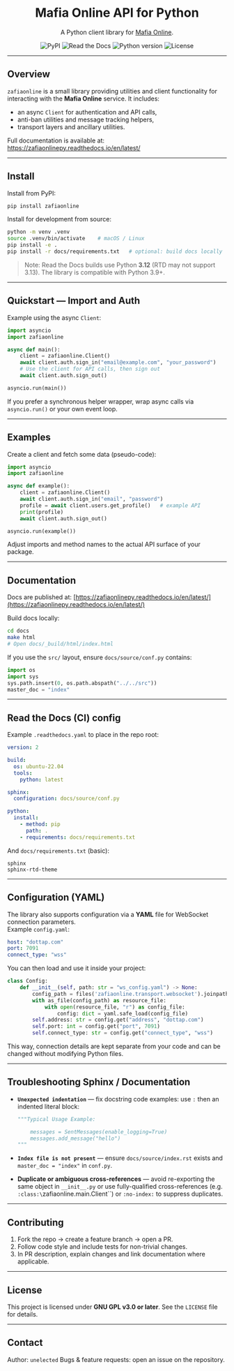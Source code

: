 <h1 align="center">
  Mafia Online API for Python
</h1>

<p align="center">
  A Python client library for <a href="https://play.google.com/store/apps/details?id=com.tokarev.mafia">Mafia Online</a>.
</p>

<p align="center">
  <img alt="PyPI" src="https://img.shields.io/pypi/v/zafiaonline.svg">
  <img alt="Read the Docs" src="https://img.shields.io/readthedocs/zafiaonlinepy?label=docs">
  <img alt="Python version" src="https://img.shields.io/badge/python-3.9%2B-blue.svg">
  <img alt="License" src="https://img.shields.io/badge/license-GPL--3.0--or--later-red.svg">
</p>

---

## Overview

`zafiaonline` is a small library providing utilities and client functionality for interacting with the **Mafia Online** service. It includes:
- an async `Client` for authentication and API calls,
- anti-ban utilities and message tracking helpers,
- transport layers and ancillary utilities.

Full documentation is available at:  
https://zafiaonlinepy.readthedocs.io/en/latest/

---

## Install

Install from PyPI:

```bash
pip install zafiaonline
````

Install for development from source:

```bash
python -m venv .venv
source .venv/bin/activate    # macOS / Linux
pip install -e .
pip install -r docs/requirements.txt   # optional: build docs locally
```

> Note: Read the Docs builds use Python **3.12** (RTD may not support 3.13). The library is compatible with Python 3.9+.

---

## Quickstart — Import and Auth

Example using the async `Client`:

```python
import asyncio
import zafiaonline

async def main():
    client = zafiaonline.Client()
    await client.auth.sign_in("email@example.com", "your_password")
    # Use the client for API calls, then sign out
    await client.auth.sign_out()

asyncio.run(main())
```

If you prefer a synchronous helper wrapper, wrap async calls via `asyncio.run()` or your own event loop.

---

## Examples

Create a client and fetch some data (pseudo-code):

```python
import asyncio
import zafiaonline

async def example():
    client = zafiaonline.Client()
    await client.auth.sign_in("email", "password")
    profile = await client.users.get_profile()   # example API
    print(profile)
    await client.auth.sign_out()

asyncio.run(example())
```

Adjust imports and method names to the actual API surface of your package.

---

## Documentation

Docs are published at:
[https://zafiaonlinepy.readthedocs.io/en/latest/](https://zafiaonlinepy.readthedocs.io/en/latest/)

Build docs locally:

```bash
cd docs
make html
# Open docs/_build/html/index.html
```

If you use the `src/` layout, ensure `docs/source/conf.py` contains:

```python
import os
import sys
sys.path.insert(0, os.path.abspath("../../src"))
master_doc = "index"
```

---

## Read the Docs (CI) config

Example `.readthedocs.yaml` to place in the repo root:

```yaml
version: 2

build:
  os: ubuntu-22.04
  tools:
    python: latest

sphinx:
  configuration: docs/source/conf.py

python:
  install:
    - method: pip
      path: .
    - requirements: docs/requirements.txt
```

And `docs/requirements.txt` (basic):

```
sphinx
sphinx-rtd-theme
```

---

## Configuration (YAML)

The library also supports configuration via a **YAML** file for WebSocket connection parameters.  
Example `config.yaml`:

```yaml
host: "dottap.com"
port: 7091
connect_type: "wss"
````

You can then load and use it inside your project:

```python
class Config:
    def __init__(self, path: str = "ws_config.yaml") -> None:
        config_path = files('zafiaonline.transport.websocket').joinpath(path)
        with as_file(config_path) as resource_file:
            with open(resource_file, "r") as config_file:
                config: dict = yaml.safe_load(config_file)
        self.address: str = config.get("address", "dottap.com")
        self.port: int = config.get("port", 7091)
        self.connect_type: str = config.get("connect_type", "wss")
```

This way, connection details are kept separate from your code and can be changed without modifying Python files.

---

## Troubleshooting Sphinx / Documentation

* **`Unexpected indentation`** — fix docstring code examples: use `:` then an indented literal block:

  ```python
  """Typical Usage Example:

      messages = SentMessages(enable_logging=True)
      messages.add_message("hello")
  """
  ```

* **`Index file is not present`** — ensure `docs/source/index.rst` exists and `master_doc = "index"` in `conf.py`.

* **Duplicate or ambiguous cross-references** — avoid re-exporting the same object in `__init__.py` or use fully-qualified cross-references (e.g. `:class:\`zafiaonline.main.Client``) or `:no-index:` to suppress duplicates.

---

## Contributing

1. Fork the repo → create a feature branch → open a PR.
2. Follow code style and include tests for non-trivial changes.
3. In PR description, explain changes and link documentation where applicable.

---

## License

This project is licensed under **GNU GPL v3.0 or later**. See the `LICENSE` file for details.

---

## Contact

Author: `unelected`
Bugs & feature requests: open an issue on the repository.
